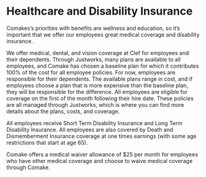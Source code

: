 # Healthcare and Disability Insurance

Comakes’s priorities with benefits are wellness and education, so it’s important that we offer our employees great medical coverage and disability insurance.

We offer medical, dental, and vision coverage at Clef for employees and their dependents. Through Justworks, many plans are available to all employees, and Comake has chosen a baseline plan for which it contributes 100% of the cost for all employee policies. For now, employees are responsible for their dependents. The available plans range in cost, and if employees choose a plan that is more expensive than the baseline plan, they will be responsible for the difference. All employees are eligible for coverage on the first of the month following their hire date. These policies are all managed through Justworks, which is where you can find more details about the plans, costs, and coverage.

All employees receive Short Term Disability Insurance and Long Term Disability Insurance. All employees are also covered by Death and Dismemberment Insurance coverage at one times earnings (with some age restrictions that start at age 65).

Comake offers a medical waiver allowance of $25 per month for employees who have other medical coverage and choose to waive medical coverage through Comake.
